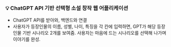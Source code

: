 ### 💡 ChatGPT API 기반 선택형 소설 창작 웹 어플리케이션

- ChatGPT API를 받아와, 백엔드와 연결
- 사용자가 등장인물의 이름, 성별, 나이, 특징을 각 칸에 입력하면, GPT가 해당 등장인물 기반 시나리오 2개를 보여줌. 사용자는 마음에 드는 시나리오를 선택해 나가며 이야기를 완성.
